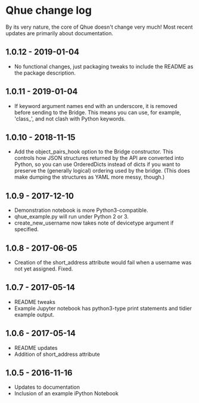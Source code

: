 # Qhue change log

By its very nature, the core of Qhue doesn't change very much!  Most recent updates are primarily about documentation.

## 1.0.12 - 2019-01-04

* No functional changes, just packaging tweaks to include the README as the package description.

## 1.0.11 - 2019-01-04

* If keyword argument names end with an underscore, it is removed before sending to the Bridge.  This means you can use, for example, 'class_', and not clash with Python keywords. 

## 1.0.10 - 2018-11-15

* Add the object_pairs_hook option to the Bridge constructor.  This controls how JSON structures returned by the API are converted into Python, so you can use OrderedDicts instead of dicts if you want to preserve the (generally logical) ordering used by the bridge. (This does make dumping the structures as YAML more messy, though.)

## 1.0.9 - 2017-12-10

* Demonstration notebook is more Python3-compatible.
* qhue_example.py will run under Python 2 or 3.
* create_new_username now takes note of devicetype argument if specified.

## 1.0.8 - 2017-06-05

* Creation of the short_address attribute would fail when a username was not yet assigned.  Fixed.

## 1.0.7 - 2017-05-14

* README tweaks
* Example Jupyter notebook has python3-type print statements and tidier example output.

## 1.0.6 - 2017-05-14

* README updates
* Addition of short_address attribute

## 1.0.5 - 2016-11-16 

* Updates to documentation
* Inclusion of an example iPython Notebook



